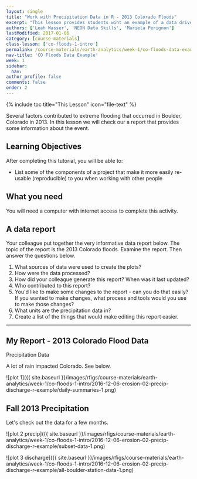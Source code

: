 ```yaml
---
layout: single
title: "Work with Precipitation Data in R - 2013 Colorado Floods"
excerpt: "This lesson provides students wiht an example of a data driven report to emphsize the importance of connecting data, documentation and results."
authors: ['Leah Wasser', 'NEON Data Skills', 'Mariela Perignon']
lastModified: 2017-01-06
category: [course-materials]
class-lesson: ['co-floods-1-intro']
permalink: /course-materials/earth-analytics/week-1/co-floods-data-example-r/
nav-title: 'CO Floods Data Example'
week: 1
sidebar:
  nav:
author_profile: false
comments: false
order: 2
---
```

{% include toc title="This Lesson" icon="file-text" %}

Several factors contributed to extreme flooding that occurred in Boulder,
Colorado in 2013. In this lesson we will check our a report that provides some
information about the event.

<div class='notice--success' markdown='1'>

## <i class="fa fa-graduation-cap" aria-hidden="true"></i> Learning Objectives

After completing this tutorial, you will be able to:

* List some of the components of a project that make it more easily re-usable (reproducible) to you when working with other people


## <i class="fa fa-check-square-o fa-2" aria-hidden="true"></i> What you need

You will need a computer with internet access to complete this activity.

</div>

## A data report

Your colleague put together the very informative data report below. The topic of
the report is the 2013 Colorado floods. Examine the report. Then answer the questions
below.


1. What sources of data were used to create the plots?
2. How were the data processed?
3. How did your colleague generate this report? When was it last updated?
4. Who contributed to this report?
5. You'd like to make some changes to the report - can you do that easily? If you
wanted to make changes, what process and tools would you use to make those changes?
6. What units are the precipitation data in?
7. Create a list of the things that would make editing this report easier.


***

## My Report - 2013 Colorado Flood Data

Precipitation Data

A lot of rain impacted Colorado. See below.



![plot 1]({{ site.baseurl }}/images/rfigs/course-materials/earth-analytics/week-1/co-floods-1-intro/2016-12-06-erosion-02-precip-discharge-r-example/daily-summaries-1.png)

## Fall 2013 Precipitation

Let's check out the data for a few months.


![plot 2 precip]({{ site.baseurl }}/images/rfigs/course-materials/earth-analytics/week-1/co-floods-1-intro/2016-12-06-erosion-02-precip-discharge-r-example/subset-data-1.png)


![plot 3 discharge]({{ site.baseurl }}/images/rfigs/course-materials/earth-analytics/week-1/co-floods-1-intro/2016-12-06-erosion-02-precip-discharge-r-example/all-boulder-station-data-1.png)
